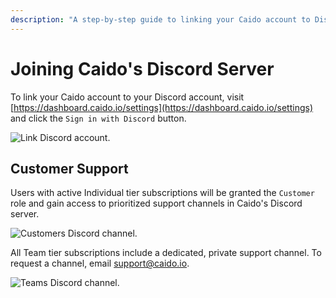 ```yaml
---
description: "A step-by-step guide to linking your Caido account to Discord and accessing customer support channels for Individual and Team tier subscribers."
---
```


# Joining Caido's Discord Server

To link your Caido account to your Discord account, visit [https://dashboard.caido.io/settings](https://dashboard.caido.io/settings) and click the `Sign in with Discord` button.

<img alt="Link Discord account." src="/_images/link_discord_account.png" center/>

## Customer Support

Users with active Individual tier subscriptions will be granted the `Customer` role and gain access to prioritized support channels in Caido's Discord server.

<img alt="Customers Discord channel." src="/_images/customers_channel.png" center/>

All Team tier subscriptions include a dedicated, private support channel. To request a channel, email [support@caido.io](mailto:support@caido.io).

<img alt="Teams Discord channel." src="/_images/teams_channel.png" center/>
